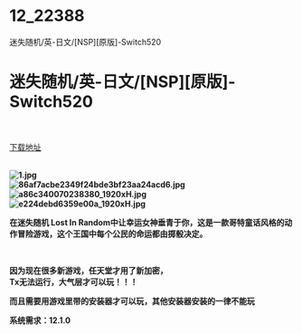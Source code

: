 # 12_22388
迷失随机/英-日文/[NSP][原版]-Switch520
# 迷失随机/英-日文/[NSP][原版]-Switch520
 <br/></br>
[下载地址](https://www.switch520.cc/article/22388 "下载地址")
<br/></br>

<p><strong><img title="1.jpg" src="https://www.switch520.cc/muke_img/2021_09_15_ae504098a0891.jpg" alt="1.jpg"></strong><br>
<strong><img title="86af7acbe2349f24bde3bf23aa24acd6.jpg" src="https://www.switch520.cc/muke_img/2021_09_15_09e21cf45273f.jpg" alt="86af7acbe2349f24bde3bf23aa24acd6.jpg"></strong><br>
<strong><img title="a86c340070238380_1920xH.jpg" src="https://www.switch520.cc/muke_img/2021_09_15_dce0686ef2c23.jpg" alt="a86c340070238380_1920xH.jpg"></strong><br>
<strong><img title="e224debd6359e00a_1920xH.jpg" src="https://www.switch520.cc/muke_img/2021_09_15_4713ad67d8d0d.jpg" alt="e224debd6359e00a_1920xH.jpg">&nbsp;</strong></p>
<p><strong>在迷失随机 Lost In Random中让幸运女神垂青于你，这是一款哥特童话风格的动作冒险游戏，这个王国中每个公民的命运都由掷骰决定。</strong></p>
<p>&nbsp;</p>
<p><strong>因为现在很多新游戏，任天堂才用了新加密，</strong><br>
<strong>Tx无法运行，大气层才可以玩！！！</strong></p>
<p><strong>而且需要用游戏里带的安装器才可以玩，其他安装器安装的一律不能玩</strong></p>
<p><strong>系统需求：12.1.0</strong></p>
